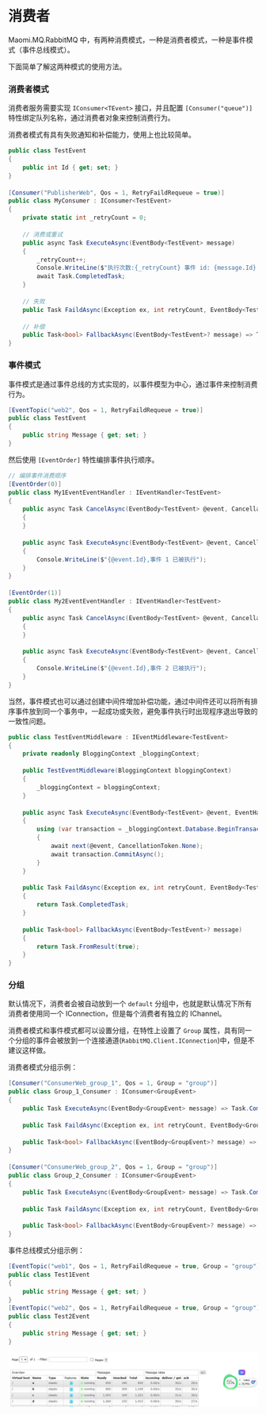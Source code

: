 # 消费者

Maomi.MQ.RabbitMQ 中，有两种消费模式，一种是消费者模式，一种是事件模式（事件总线模式）。

下面简单了解这两种模式的使用方法。



### 消费者模式

消费者服务需要实现 `IConsumer<TEvent>` 接口，并且配置 `[Consumer("queue")]` 特性绑定队列名称，通过消费者对象来控制消费行为。

消费者模式有具有失败通知和补偿能力，使用上也比较简单。

```csharp
public class TestEvent
{
    public int Id { get; set; }
}

[Consumer("PublisherWeb", Qos = 1, RetryFaildRequeue = true)]
public class MyConsumer : IConsumer<TestEvent>
{
    private static int _retryCount = 0;

    // 消费或重试
    public async Task ExecuteAsync(EventBody<TestEvent> message)
    {
        _retryCount++;
        Console.WriteLine($"执行次数:{_retryCount} 事件 id: {message.Id} {DateTime.Now}");
        await Task.CompletedTask;
    }
    
    // 失败
    public Task FaildAsync(Exception ex, int retryCount, EventBody<TestEvent>? message) => Task.CompletedTask;
    
    // 补偿
    public Task<bool> FallbackAsync(EventBody<TestEvent>? message) => Task.FromResult(true);
}
```



### 事件模式

事件模式是通过事件总线的方式实现的，以事件模型为中心，通过事件来控制消费行为。

```csharp
[EventTopic("web2", Qos = 1, RetryFaildRequeue = true)]
public class TestEvent
{
	public string Message { get; set; }
}
```



然后使用 `[EventOrder]` 特性编排事件执行顺序。

```csharp
// 编排事件消费顺序
[EventOrder(0)]
public class My1EventEventHandler : IEventHandler<TestEvent>
{
	public async Task CancelAsync(EventBody<TestEvent> @event, CancellationToken cancellationToken)
	{
	}

	public async Task ExecuteAsync(EventBody<TestEvent> @event, CancellationToken cancellationToken)
	{
		Console.WriteLine($"{@event.Id},事件 1 已被执行");
	}
}

[EventOrder(1)]
public class My2EventEventHandler : IEventHandler<TestEvent>
{
	public async Task CancelAsync(EventBody<TestEvent> @event, CancellationToken cancellationToken)
	{
	}

	public async Task ExecuteAsync(EventBody<TestEvent> @event, CancellationToken cancellationToken)
	{
		Console.WriteLine($"{@event.Id},事件 2 已被执行");
	}
}
```



当然，事件模式也可以通过创建中间件增加补偿功能，通过中间件还可以将所有排序事件放到同一个事务中，一起成功或失败，避免事件执行时出现程序退出导致的一致性问题。

```csharp
public class TestEventMiddleware : IEventMiddleware<TestEvent>
{
    private readonly BloggingContext _bloggingContext;

    public TestEventMiddleware(BloggingContext bloggingContext)
    {
        _bloggingContext = bloggingContext;
    }

    public async Task ExecuteAsync(EventBody<TestEvent> @event, EventHandlerDelegate<TestEvent> next)
    {
        using (var transaction = _bloggingContext.Database.BeginTransaction())
        {
            await next(@event, CancellationToken.None);
            await transaction.CommitAsync();
        }
    }

    public Task FaildAsync(Exception ex, int retryCount, EventBody<TestEvent>? message)
    {
        return Task.CompletedTask;
    }

    public Task<bool> FallbackAsync(EventBody<TestEvent>? message)
    {
        return Task.FromResult(true);
    }
}
```





### 分组

默认情况下，消费者会被自动放到一个 `default` 分组中，也就是默认情况下所有消费者使用同一个 IConnection，但是每个消费者有独立的 IChannel。

消费者模式和事件模式都可以设置分组，在特性上设置了 `Group` 属性，具有同一个分组的事件会被放到一个连接通道(`RabbitMQ.Client.IConnection`)中，但是不建议这样做。



消费者模式分组示例：

```csharp
[Consumer("ConsumerWeb_group_1", Qos = 1, Group = "group")]
public class Group_1_Consumer : IConsumer<GroupEvent>
{
    public Task ExecuteAsync(EventBody<GroupEvent> message) => Task.CompletedTask;

    public Task FaildAsync(Exception ex, int retryCount, EventBody<GroupEvent>? message) => Task.CompletedTask;

    public Task<bool> FallbackAsync(EventBody<GroupEvent>? message) => Task.FromResult(true);
}

[Consumer("ConsumerWeb_group_2", Qos = 1, Group = "group")]
public class Group_2_Consumer : IConsumer<GroupEvent>
{
    public Task ExecuteAsync(EventBody<GroupEvent> message) => Task.CompletedTask;

    public Task FaildAsync(Exception ex, int retryCount, EventBody<GroupEvent>? message) => Task.CompletedTask;

    public Task<bool> FallbackAsync(EventBody<GroupEvent>? message) => Task.FromResult(true);
}
```



事件总线模式分组示例：

```csharp
[EventTopic("web1", Qos = 1, RetryFaildRequeue = true, Group = "group")]
public class Test1Event
{
	public string Message { get; set; }
}
[EventTopic("web2", Qos = 1, RetryFaildRequeue = true, Group = "group")]
public class Test2Event
{
	public string Message { get; set; }
}

```

![image-20240720221514504](images/image-20240720221514504.png)
